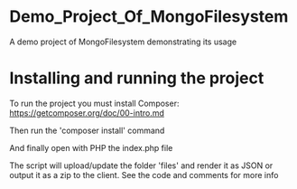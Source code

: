 Demo_Project_Of_MongoFilesystem
===============================

A demo project of MongoFilesystem demonstrating its usage

Installing and running the project
===============================

To run the project you must install Composer: https://getcomposer.org/doc/00-intro.md

Then run the 'composer install' command

And finally open with PHP the index.php file

The script will upload/update the folder 'files' and render it as JSON or output it as a zip to the client.
See the code and comments for more info
